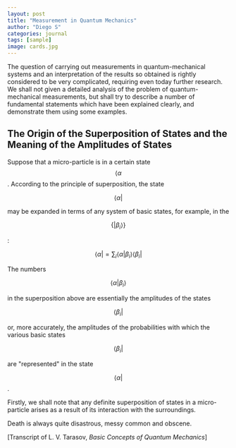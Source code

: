 ```yaml
---
layout: post
title: "Measurement in Quantum Mechanics"
author: "Diego S"
categories: journal
tags: [sample]
image: cards.jpg
---
```

The question of carrying out measurements in quantum-mechanical systems and an interpretation of the results so obtained is rightly considered to be very complicated, requiring even today further research. We shall not given a detailed analysis of the problem of quantum-mechanical measurements, but shall try to describe a number of fundamental statements which have been explained clearly, and demonstrate them using some examples. 

## The Origin of the Superposition of States and the Meaning of the Amplitudes of States

Suppose that a micro-particle is in a certain state $$ \langle \alpha $$. According to the principle of superposition, the state

$$
\langle \alpha |
$$

may be expanded in terms of any system of basic states, for example, in the 

$$
\{ | \beta_i \rangle \}
$$

:

$$
\langle  \alpha | = \sum_i \langle \alpha | \beta_i \rangle \langle \beta_i |
$$

The numbers 

$$
\langle \alpha | \beta_i \rangle
$$

in the superposition above are essentially the amplitudes of the states

$$
\langle \beta_i |
$$

or, more accurately, the amplitudes of the probabilities with which the various basic states

$$
\langle \beta_i |
$$

are "represented" in the state

$$
\langle \alpha |
$$.

Firstly, we shall note that any definite superposition of states in a micro-particle arises as a result of its interaction with the surroundings.

Death is always quite disastrous, messy common and obscene.

[Transcript of L. V. Tarasov, *Basic Concepts of Quantum Mechanics*]
